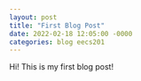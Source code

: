 ```yaml
---
layout: post
title: "First Blog Post"
date: 2022-02-18 12:05:00 -0000
categories: blog eecs201
---
```

Hi! This is my first blog post!
